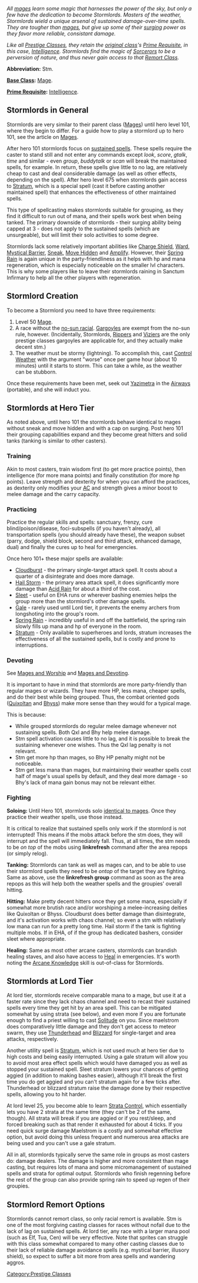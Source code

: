 *All [mages](:Category:_Mages.md "wikilink") learn some magic that
harnesses the power of the sky, but only a few have the dedication to
become Stormlords. Masters of the weather, Stormlords wield a unique
arsenal of sustained damage-over-time spells. They are tougher than
[mages](:Category:_Mages.md "wikilink"), but give up some of their
[surging](Surge.md "wikilink") power as they favor more reliable,
consistant damage.*

*Like all [Prestige Classes](:Category:_Prestige_Classes.md "wikilink"),
they retain the [original
class](:Category:_Core_Classes.md "wikilink")'s [Prime
Requisite](Prime_Requisite.md "wikilink"), in this case,
[Intelligence](Intelligence.md "wikilink"). Stormlords find the magic of
[Sorcerors](:Category:_Sorcerers.md "wikilink") to be a perversion of
nature, and thus never gain access to that [Remort
Class](:Category:_Remort_Classes.md "wikilink").*

**Abbreviation:** Stm.

**[Base Class](:Category:_Core_Classes.md "wikilink"):**
[Mage](:Category:_Mages.md "wikilink").

**[Prime Requisite](Prime_Requisite.md "wikilink"):**
[Intelligence](Intelligence.md "wikilink").

## Stormlords in General

Stormlords are very similar to their parent class
([Mages](:Category:_Mages.md "wikilink")) until hero level 101, where
they begin to differ. For a guide how to play a stormlord up to hero
101, see the article on [Mages](:Category:_Mages.md "wikilink").

After hero 101 stormlords focus on [sustained
spells](:Category:Stormlord_Class_Definers.md "wikilink"). These spells
require the caster to stand still and not enter any commands except
*look*, *score*, *gtalk*, *time* and similar - even *group*, *buddytalk*
or *scan* will break the maintained spells, for example. In return,
these spells give little to no lag, are relatively cheap to cast and
deal considerable damage (as well as other effects, depending on the
spell). After hero level 675 when stormlords gain access to
[Stratum](Stratum "wikilink"), which is a special spell (cast it before
casting another maintained spell) that enhances the effectiveness of
other maintained spells.

This type of spellcasting makes stormlords suitable for grouping, as
they find it difficult to run out of mana, and their spells work best
when being tanked. The primary downside of stormlords - their surging
ability being capped at 3 - does not apply to the sustained spells
(which are unsurgeable), but will limit their solo activities to some
degree.

Stormlords lack some relatively important abilities like [Charge
Shield](Charge_Shield "wikilink"), [Ward](Ward "wikilink"), [Mystical
Barrier](Mystical_Barrier "wikilink"), [Sneak](Sneak "wikilink"), [Move
Hidden](Move_Hidden "wikilink") and [Amplify](Amplify "wikilink").
However, their [Spring Rain](Spring_Rain "wikilink") is again unique in
the party-friendliness as it helps with hp and mana regeneration, which
is especially noticeable on the smaller lvl characters. This is why some
players like to leave their stormlords raining in Sanctum Infirmary to
help all the other players with regeneration.

## Stormlord Creation

To become a Stormlord you need to have three requirements:

1.  Level 50 [Mage](:Category:_Mages.md "wikilink").
2.  A race without the [no-sun racial](Racial_Nosun.md "wikilink").
    [Gargoyles](Gargoyles "wikilink") are exempt from the no-sun rule,
    however. (Incidentally, Stormlords,
    [Rippers](:Category:Rippers.md "wikilink") and
    [Viziers](:Category:Viziers.md "wikilink") are the only prestige
    classes gargoyles are applicable for, and they actually make decent
    stm.)
3.  The weather must be stormy (lightning). To accomplish this, cast
    [Control Weather](Control_Weather "wikilink") with the argument
    "worse" once per game hour (about 10 minutes) until it starts to
    storm. This can take a while, as the weather can be stubborn.

Once these requirements have been met, seek out
[Yazimetra](Yazimetra "wikilink") in the
[Airways](:Category:Airways.md "wikilink") (portable), and she will
induct you.

## Stormlords at Hero Tier

As noted above, until hero 101 the stormlords behave identical to mages
without sneak and move hidden and with a cap on surging. Post hero 101
their grouping capabilities expand and they become great hitters and
solid tanks (tanking is similar to other casters).

### Training

Akin to most casters, train wisdom first (to get more practice points),
then intelligence (for more mana points) and finally constitution (for
more hp points). Leave strength and dexterity for when you can afford
the practices, as dexterity only modifies your
[AC](Armor_Class.md "wikilink") and strength gives a minor boost to
melee damage and the carry capacity.

### Practicing

Practice the regular skills and spells: sanctuary, frenzy, cure
blind/poison/disease, foci-subspells (if you haven't already), all
transportation spells (you should already have these), the weapon subset
(parry, dodge, shield block, second and third attack, enhanced damage,
dual) and finally the cures up to heal for emergencies.

Once hero 101+ these major spells are available:

-   [Cloudburst](Cloudburst "wikilink") - the primary single-target
    attack spell. It costs about a quarter of a disintegrate and does
    more damage.
-   [Hail Storm](Hail_Storm "wikilink") - the primary area attack spell,
    it does significantly more damage than [Acid
    Rain](Acid_Rain "wikilink") for about a third of the cost.
-   [Sleet](Sleet "wikilink") - useful on EHA runs or wherever bashing
    enemies helps the group more than the stormlord's other damage
    spells.
-   [Gale](Gale "wikilink") - rarely used until Lord tier, it prevents
    the enemy archers from longshoting into the group's room.
-   [Spring Rain](Spring_Rain "wikilink") - incredibly useful in and off
    the battlefield, the spring rain slowly fills up mana and hp of
    everyone in the room.
-   [Stratum](Stratum "wikilink") - Only available to superheroes and
    lords, stratum increases the effectiveness of all the sustained
    spells, but is costly and prone to interruptions.

### Devoting

See [Mages and Worship](:Category:Mages#Worshipping.md "wikilink") and
[Mages and Devoting](:Category:Mages#Devoting.md "wikilink").

It is important to have in mind that stormlords are more party-friendly
than regular mages or wizards. They have more HP, less mana, cheaper
spells, and do their best while being grouped. Thus, the combat oriented
gods ([Quixoltan](Quixoltan "wikilink") and [Bhyss](Bhyss "wikilink"))
make more sense than they would for a typical mage.

This is because:

-   While grouped stormlords do regular melee damage whenever not
    sustaining spells. Both Qxl and Bhy help melee damage.
-   Stm spell activation causes little to no lag, and it is possible to
    break the sustaining whenever one wishes. Thus the Qxl lag penalty
    is not relevant.
-   Stm get more hp than mages, so Bhy HP penalty might not be
    noticeable.
-   Stm get less mana than mages, but maintaining their weather spells
    cost half of mage's usual spells by default, and they deal more
    damage - so Bhy's lack of mana gain bonus may not be relevant
    either.

### Fighting

**Soloing:** Until Hero 101, stormlords solo [identical to
mages](:Category:Mages#Fighting_2.md "wikilink"). Once they practice
their weather spells, use those instead.

It is critical to realize that sustained spells only work if the
stormlord is not interrupted! This means if the mobs attack before the
stm does, they will interrupt and the spell will immediately fall. Thus,
at all times, the stm needs to be *on top* of the mobs using
**linkrefresh** command after the area repops (or simply relog).

**Tanking:** Stormlords can tank as well as mages can, and to be able to
use their stormlord spells they need to be *ontop* of the target they
are fighting. Same as above, use the **linkrefresh group** command as
soon as the area repops as this will help both the weather spells and
the groupies' overall hitting.

**Hitting:** Make pretty decent hitters once they get some mana,
especially if somewhat more brutish race and/or worshiping a
melee-increasing deities like Quixoltan or Bhyss. Cloudburst does better
damage than disintegrate, and it's activation works with chaos channel;
so even a stm with relatively low mana can run for a pretty long time.
Hail storm if the tank is fighting multiple mobs. If in EHA, of if the
group has dedicated bashers, consider sleet where appropriate.

**Healing:** Same as most other arcane casters, stormlords can brandish
healing staves, and also have access to [Heal](Heal "wikilink") in
emergencies. It's worth noting the [Arcane
Knowledge](Arcane_Knowledge "wikilink") skill is out-of-class for
Stormlords.

## Stormlords at Lord Tier

At lord tier, stormlords receive comparable mana to a mage, but use it
at a faster rate since they lack chaos channel and need to recast their
sustained spells every time they get hit by an area spell. This can be
mitigated somewhat by using strata (see below), and even more if you are
fortunate enough to find a priest willing to cast
[Solitude](Solitude "wikilink") on you. Since maelstrom does
comparatively little damage and they don't get access to meteor swarm,
they use [Thunderhead](Thunderhead "wikilink") and
[Blizzard](Blizzard "wikilink") for single-target and area attacks,
respectively.

Another utility spell is [Stratum](Stratum "wikilink"), which is not
used much at hero tier due to high costs and being easily interrupted.
Using a gale stratum will allow you to avoid most area effect spells
which would have damaged you as well as stopped your sustained spell.
Sleet stratum lowers your chances of getting aggied (in addition to
making bashes easier), although it'll break the first time you do get
aggied and you can't stratum again for a few ticks after. Thunderhead or
blizzard stratum raise the damage done by their respective spells,
allowing you to hit harder.

At lord level 25, you become able to learn [Strata
Control](Strata_Control "wikilink"), which essentially lets you have 2
strata at the same time (they can't be 2 of the same, though). All
strata will break if you are aggied or if you rest/sleep, and forced
breaking such as that render it exhausted for about 4 ticks. If you need
quick surge damage Maelstrom is a costly and somewhat effective option,
but avoid doing this unless frequent and numerous area attacks are being
used and you can't use a gale stratum.

All in all, stormlords typically serve the same role in groups as most
casters do: damage dealers. The damage is higher and more consistent
than mage casting, but requires lots of mana and some micromanagement of
sustained spells and strata for optimal output. Stormlords who finish
regenning before the rest of the group can also provide spring rain to
speed up regen of their groupies.

## Stormlord Remort Options

Stormlords cannot remort class, so only racial remort is available. Stm
is one of the most forgiving casting classes for races without nofail
due to the lack of lag on sustained spells. At lord tier, any race with
a larger mana pool (such as Elf, Tua, Cen) will be very effective. Note
that sprites can struggle with this class somewhat compared to many
other casting classes due to their lack of reliable damage avoidance
spells (e.g. mystical barrier, illusory shield), so expect to suffer a
bit more from area spells and wandering aggros.

[Category:Prestige Classes](Category:Prestige_Classes "wikilink")
